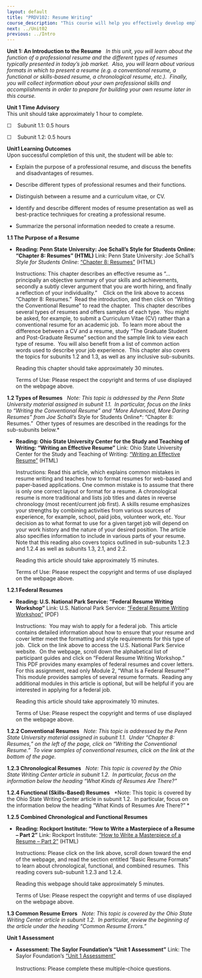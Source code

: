 ```yaml
---
layout: default
title: "PRDV102: Resume Writing"
course_description: "This course will help you effectively develop employment application materials for today’s job market by honing your resume writing skills, providing you with tools to create an impressive resume (or to improve the one you already have), and give suggestions on developing an effective cover letter."
next: ../Unit02
previous: ../Intro
---
```

**Unit 1: An Introduction to the Resume** <span id="1"></span> 
*In this unit, you will learn about the function of a professional
resume and the different types of resumes typically presented in today’s
job market.  Also, you will learn about various formats in which to
present a resume (e.g. a conventional resume, a functional or
skills-based resume, a chronological resume, etc.).  Finally, you will
collect information about your own professional skills and
accomplishments in order to prepare for building your own resume later
in this course.*

**Unit 1 Time Advisory**  
This unit should take approximately 1 hour to complete.  
  
 ☐    Subunit 1.1: 0.5 hours  
  
 ☐    Subunit 1.2: 0.5 hours

**Unit1 Learning Outcomes**  
Upon successful completion of this unit, the student will be able to:  
-   Explain the purpose of a professional resume, and discuss the
    benefits and disadvantages of resumes.

<!-- -->

-   Describe different types of professional resumes and their
    functions.

<!-- -->

-   Distinguish between a resume and a curriculum vitae, or CV.

<!-- -->

-   Identify and describe different modes of resume presentation as well
    as best-practice techniques for creating a professional resume.

<!-- -->

-   Summarize the personal information needed to create a resume.

**1.1 The Purpose of a Resume** <span id="1.1"></span> 
-   **Reading: Penn State University: Joe Schall’s Style for Students
    Online: “Chapter 8: Resumes” (HTML)**
    Link: Penn State University: Joe Schall’s *Style for Students
    Online*: [“Chapter 8:
    Resumes”](https://www.e-education.psu.edu/styleforstudents/c8.html)
    (HTML)  
      
     Instructions: This chapter describes an effective resume as
    “…principally an objective summary of your skills and achievements,
    secondly a subtly clever argument that you are worth hiring, and
    finally a reflection of your individuality.”    Click on the link
    above to access “Chapter 8: Resumes.”  Read the introduction, and
    then click on “Writing the Conventional Resume” to read the
    chapter.  This chapter describes several types of resumes and offers
    samples of each type.  You might be asked, for example, to submit a
    Curriculum Vitae (CV) rather than a conventional resume for an
    academic job.  To learn more about the difference between a CV and a
    resume, study “The Graduate Student and Post-Graduate Resume”
    section and the sample link to view each type of resume.  You will
    also benefit from a list of common action words used to describe
    your job experience.  This chapter also covers the topics for
    subunits 1.2 and 1.3, as well as any inclusive sub-subunits.  
      
     Reading this chapter should take approximately 30 minutes.  
      
     Terms of Use: Please respect the copyright and terms of use
    displayed on the webpage above.

**1.2 Types of Resumes** <span id="1.2"></span> 
*Note: This topic is addressed by the Penn State University material
assigned in subunit 1.1.  In particular, focus on the links to “Writing
the Conventional Resume” and “More Advanced, More Daring Resumes” from
Joe Schall’s* Style for Students Online*: “Chapter 8: Resumes.”  Other
types of resumes are described in the readings for the sub-subunits
below.*

-   **Reading: Ohio State University Center for the Study and Teaching
    of Writing: “Writing an Effective Resume”**
    Link: Ohio State University Center for the Study and Teaching of
    Writing: [“Writing an Effective
    Resume”](http://cstw.osu.edu/writing-center/handouts/resumes)
    (HTML)  
      
     Instructions: Read this article, which explains common mistakes in
    resume writing and teaches how to format resumes for web-based and
    paper-based applications. One common mistake is to assume that there
    is only one correct layout or format for a resume. A chronological
    resume is more traditional and lists job titles and dates in reverse
    chronology (most recent/current job first). A skills resume
    emphasizes your strengths by combining activities from various
    sources of experience, for example, school, paid jobs, volunteer
    work, etc. Your decision as to what format to use for a given target
    job will depend on your work history and the nature of your desired
    position. The article also specifies information to include in
    various parts of your resume. Note that this reading also covers
    topics outlined in sub-subunits 1.2.3 and 1.2.4 as well as subunits
    1.3, 2.1, and 2.2.  
      
     Reading this article should take approximately 15 minutes.  
      
     Terms of Use: Please respect the copyright and terms of use
    displayed on the webpage above.

**1.2.1 Federal Resumes** <span id="1.2.1"></span> 
-   **Reading: U.S. National Park Service: “Federal Resume Writing
    Workshop”**
    Link: U.S. National Park Service: [“Federal Resume Writing
    Workshop”](http://www.nps.gov/training/tel/participant_guides.htm)
    (PDF)  
      
     Instructions:  You may wish to apply for a federal job.  This
    article contains detailed information about how to ensure that your
    resume and cover letter meet the formatting and style requirements
    for this type of job.  Click on the link above to access the U.S.
    National Park Service website.  On the webpage, scroll down the
    alphabetical list of participant guides and click on “Federal Resume
    Writing Workshop.”  This PDF provides many examples of federal
    resumes and cover letters.  For this assignment, read only Module 2,
    “What Is a Federal Resume?” This module provides samples of several
    resume formats.  Reading any additional modules in this article is
    optional, but will be helpful if you are interested in applying for
    a federal job.  
      
     Reading this article should take approximately 10 minutes.  
      
     Terms of Use: Please respect the copyright and terms of use
    displayed on the webpage above.

**1.2.2 Conventional Resumes** <span id="1.2.2"></span> 
*Note: This topic is addressed by the Penn State University material
assigned in subunit 1.1.  Under “Chapter 8: Resumes,” on the left of the
page, click on “Writing the Conventional Resume.”  To view samples of
conventional resumes, click on the link at the bottom of the page.*

**1.2.3 Chronological Resumes** <span id="1.2.3"></span> 
*Note: This topic is covered by the Ohio State Writing Center article in
subunit 1.2.  In particular, focus on the information below the heading
“What Kinds of Resumes Are There?”*

**1.2.4 Functional (Skills-Based) Resumes** <span id="1.2.4"></span> 
*Note: This topic is covered by the Ohio State Writing Center article in
subunit 1.2.  In particular, focus on the information below the heading
“What Kinds of Resumes Are There?” *

**1.2.5 Combined Chronological and Functional Resumes** <span
id="1.2.5"></span> 
-   **Reading: Rockport Institute: “How to Write a Masterpiece of a
    Resume – Part 2”**
    Link: Rockport Institute: [“How to Write a Masterpiece of a Resume –
    Part 2”](http://www.rockportinstitute.com/resume_02) (HTML)  
      
     Instructions: Please click on the link above, scroll down toward
    the end of the webpage, and read the section entitled “Basic Resume
    Formats” to learn about chronological, functional, and combined
    resumes.  This reading covers sub-subunit 1.2.3 and 1.2.4.  
      
     Reading this webpage should take approximately 5 minutes.  
      
     Terms of Use: Please respect the copyright and terms of use
    displayed on the webpage above.

**1.3 Common Resume Errors** <span id="1.3"></span> 
*Note: This topic is covered by the Ohio State Writing Center article in
subunit 1.2.  In particular, review the beginning of the article under
the heading “Common Resume Errors.”*

**Unit 1 Assessment** <span id="1.4"></span> 
-   **Assessment: The Saylor Foundation’s “Unit 1 Assessment”**
    Link: The Saylor Foundation’s [“Unit 1
    Assessment”](http://school.saylor.org/mod/quiz/view.php?id=1254)  
        
     Instructions: Please complete these multiple-choice questions.



